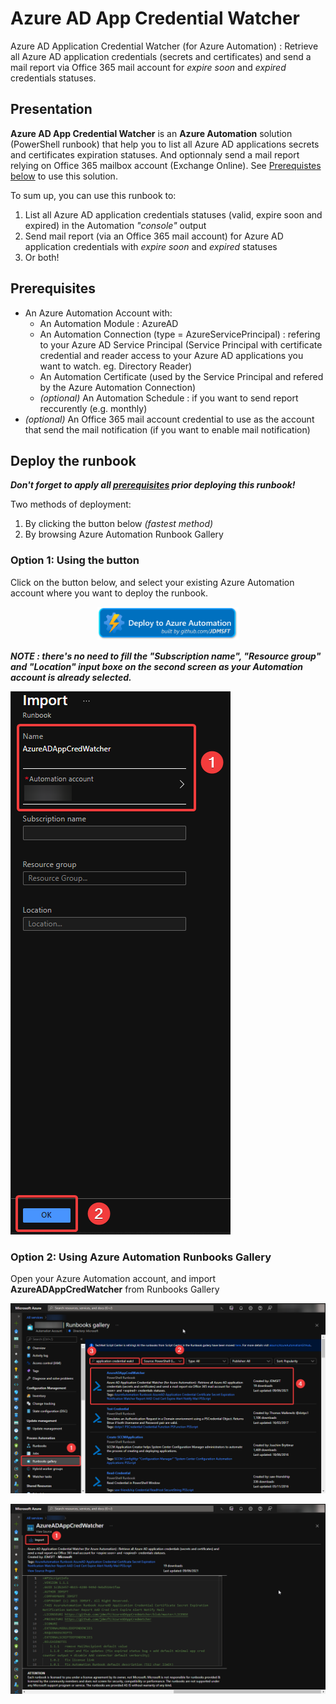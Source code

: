 # Azure AD App Credential Watcher

Azure AD Application Credential Watcher (for Azure Automation) : Retrieve all Azure AD application credentials (secrets and certificates) and send a mail report via Office 365 mail account for *expire soon* and *expired* credentials statuses.

## Presentation

**Azure AD App Credential Watcher** is an **Azure Automation** solution (PowerShell runbook) that help you to list all Azure AD applications secrets and certificates expiration statuses. And optionnaly send a mail report relying on Office 365 mailbox account (Exchange Online). See [Prerequistes below](https://github.com/jdmsft/AzureADAppCredWatcher#prerequisites) to use this solution.

To sum up, you can use this runbook to:

1) List all Azure AD application credentials statuses (valid, expire soon and expired) in the Automation *"console"* output
2) Send mail report (via an Office 365 mail account) for Azure AD application credentials with *expire soon* and *expired* statuses
3) Or both!

## Prerequisites

* An Azure Automation Account with:
  * An Automation Module : AzureAD
  * An Automation Connection (type = AzureServicePrincipal) : refering to your Azure AD Service Principal (Service Principal with certificate credential and reader access to your Azure AD applications you want to watch. eg. Directory Reader)
  * An Automation Certificate (used by the Service Principal and refered by the Azure Automation Connection)
  * *(optional)* An Automation Schedule : if you want to send report reccurently (e.g. monthly)
* *(optional)* An Office 365 mail account credential to use as the account that send the mail notification (if you want to enable mail notification)

## Deploy the runbook

***Don't forget to apply all [prerequisites](#prerequisites) prior deploying this runbook!***

Two methods of deployment:

1. By clicking the button below *(fastest method)*
2. By browsing Azure Automation Runbook Gallery

### Option 1: Using the button

Click on the button below, and select your existing Azure Automation account where you want to deploy the runbook.

<p style="text-align:center;"><a href="https://www.powershellgallery.com/packages/AzureADAppCredWatcher/1.1.1/DeployItemToAzureAutomation?itemType=PSScript&requireLicenseAcceptance=False" target="_blank">
    <img src="media/DeployToAutomation_v1.0.png" width=45%/>
</a></p>

***NOTE : there's no need to fill the "Subscription name", "Resource group" and "Location" input boxe on the second screen as your Automation account is already selected.***

![Azure Automation Runbook Gallery](media/screenshot_3.png "Azure Automation Import Runbook")

### Option 2: Using Azure Automation Runbooks Gallery

Open your Azure Automation account, and import **AzureADAppCredWatcher** from Runbooks Gallery

![Azure Automation Runbook Gallery](media/screenshot_1.png "Azure Automation Runbook Gallery")

![Azure Automation Runbook Gallery](media/screenshot_2.png "Azure Automation Runbook Gallery")
